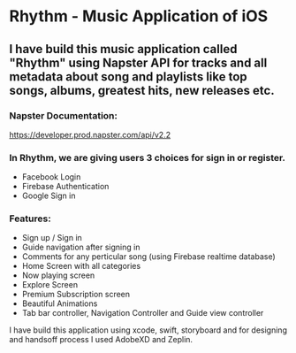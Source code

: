# Rhythm - Music Application of iOS
## I have build this music application called "Rhythm" using Napster API for tracks and all metadata about song and playlists like top songs, albums, greatest hits, new releases etc.

### Napster Documentation:
https://developer.prod.napster.com/api/v2.2

### In Rhythm, we are giving users 3 choices for sign in or register.
- Facebook Login
- Firebase Authentication
- Google Sign in

### Features:
- Sign up / Sign in
- Guide navigation after signing in
- Comments for any perticular song (using Firebase realtime database)
- Home Screen with all categories
- Now playing screen
- Explore Screen
- Premium Subscription screen
- Beautiful Animations
- Tab bar controller, Navigation Controller and Guide view controller

I have build this application using xcode, swift, storyboard and for designing and handsoff process I used AdobeXD and Zeplin.




